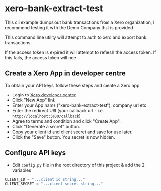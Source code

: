 # xero-bank-extract-test

This cli example dumps out bank transactions from a Xero organization, I recommend
testing it with the Demo Company that is provided







This command line utility will attempt to auth to xero and export bank transactions.

If the access token is expired it will attempt to refresh the access token. If this
fails, the access token will nee

## Create a Xero App in developer centre

To obtain your API keys, follow these steps and create a Xero app

* Login to [Xero developer center](https://developer.xero.com/myapps)
* Click "New App" link
* Enter your App name ("xero-bank-extract-test"), company url etc
* Enter the redirect URI (your callback url - i.e. `http://localhost:5000/callback`)
* Agree to terms and condition and click "Create App".
* Click "Generate a secret" button.
* Copy your client id and client secret and save for use later.
* Click the "Save" button. You secret is now hidden.

## Configure API keys
* Edit `config.py` file in the root directory of this project & add the 2 variables
```python
CLIENT_ID = "...client id string..."
CLIENT_SECRET = "...client secret string..."
